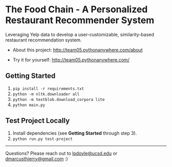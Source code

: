# The Food Chain - A Personalized Restaurant Recommender System

Leveraging Yelp data to develop a user-customizable, similarity-based restaurant recommendation system.

- About this project: http://team05.pythonanywhere.com/about  

- Try it for yourself:  http://team05.pythonanywhere.com/  

## Getting Started 

1.  `pip install -r requirements.txt`
2.  `python -m nltk.downloader all`
3.  `python -m textblob.download_corpora lite`
4.  `python main.py`


## Test Project Locally

1.  Install dependencies (see **Getting Started** through step 3).
2.  `python run.py test-project`

---
Questions? Please reach out to lpdoyle@ucsd.edu or dmarcusthierry@gmail.com :) 

